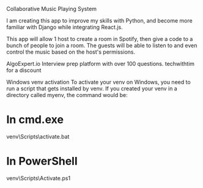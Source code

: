 Collaborative Music Playing System

I am creating this app to improve my skills with Python, and become more familiar with Django while integrating React.js. 

This app will allow 1 host to create a room in Spotify, then give a code to a bunch of people to join a room. The guests will be able to listen to and even control the music based on the host's permissions. 


AlgoExpert.io
Interview prep platform with over 100 questions. 
techwithtim for a discount

Windows venv activation
To activate your venv on Windows, you need to run a script that gets installed by venv. If you created your venv in a directory called myenv, the command would be:

# In cmd.exe
venv\Scripts\activate.bat
# In PowerShell
venv\Scripts\Activate.ps1

